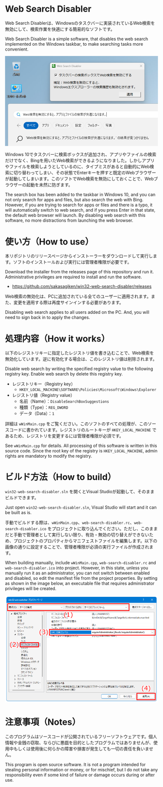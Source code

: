 # Web Search Disabler

Web Search Disablerは、Windowsのタスクバーに実装されているWeb検索を無効にして、検索作業を快適にする簡易的なソフトです。

Web Search Disabler is a simple software, that disables the web search implemented on the Windows taskbar, to make searching tasks more convenient.

![screenshot](./screenshot.png)

Windows 10でタスクバーに検索ボックスが追加され、アプリやファイルの検索だけでなく、Bingを用いたWeb検索ができるようになりました。しかしアプリやファイルを検索しようとしているのに、タイプミスがあると自動的にWeb検索に切り替わってしまい、その状態でEnterキーを押すと既定のWebブラウザーが起動してしまいます。このソフトでWeb検索を無効にしておくことで、Webブラウザーの起動を未然に防ぎます。

The search box has been added to the taskbar in Windows 10, and you can not only search for apps and files, but also search the web with Bing. However, if you are trying to search for apps or files and there is a typo, it will automatically switch to web search, and if you press Enter in that state, the default web browser will launch. By disabling web search with this software, no more distractions from launching the web browser.

# 使い方（How to use）

本リポジトリのリリースページからインストーラーをダウンロードして実行します。ソフトのインストールおよび実行には管理者権限が必要です。

Download the installer from the releases page of this repository and run it. Administrative privileges are required to install and run the software.

- <https://github.com/sakasagiken/win32-web-search-disabler/releases>

Web検索の無効化は、PCに追加されている全てのユーザーに適用されます。また、変更を適用する際は再度サインインする必要があります。

Disabling web search applies to all users added on the PC. And, you will need to sign back in to apply the changes.

# 処理内容（How it works）

以下のレジストリキーに指定したレジストリ値を書き込むことで、Web検索を無効化しています。逆に有効化する場合は、このレジストリ値は削除されます。

Disable web search by writing the specified registry value to the following registry key. Enable web search by delete this registry key.

- レジストリキー（Registry key）
    - `HKEY_LOCAL_MACHINE\SOFTWARE\Policies\Microsoft\Windows\Explorer`
- レジストリ値（Registry value）
    - 名前（Name）：`DisableSearchBoxSuggestions`
    - 種類（Type）：`REG_DWORD`
    - データ（Data）：`1`

詳細は `wWinMain.cpp` をご覧ください。このソフトのすべての処理が、このソースコードに書かれています。レジストリのルートキーが `HKEY_LOCAL_MACHINE` であるため、レジストリを変更するには管理者権限が必須です。

See `wWinMain.cpp` for details. All processing of this software is written in this source code. Since the root key of the registry is `HKEY_LOCAL_MACHINE`, admin rights are mandatory to modify the registry.

# ビルド方法（How to build）

`win32-web-search-disabler.sln` を開くとVisual Studioが起動して、そのままビルドできます。

Just open `win32-web-search-disabler.sln`, Visual Studio will start and it can be built as is.

手動でビルドする際は、`wWinMain.cpp`、`web-search-disabler.rc`、`web-search-disabler.ico` をプロジェクトに取り込んでください。ただし、このままだと手動で管理者として実行しない限り、有効・無効の切り替えができないため、プロジェクトのプロパティからマニフェストファイルを編集します。以下の画像の通りに設定することで、管理者権限が必須の実行ファイルが作成されます。

When building manually, include `wWinMain.cpp`, `web-search-disabler.rc` and `web-search-disabler.ico` into project. However, in this state, unless you manually run it as an administrator, you can not switch between enabled and disabled, so edit the manifest file from the project properties. By setting as shown in the image below, an executable file that requires administrator privileges will be created.

![vs-admin-application_ja-jp](./vs-admin-application_ja-jp.png)

# 注意事項（Notes）

このプログラムはソースコードが公開されているフリーソフトウェアです。個人情報や金銭の窃取、ならびに悪戯を目的としたプログラムではありませんが、使用中もしくは使用後に何らかの障害や損害が発生しても一切の責任を負いません。

This program is open source software. It is not a program intended for stealing personal information or money, or for mischief, but I do not take any responsibility even if some kind of failure or damage occurs during or after use.
